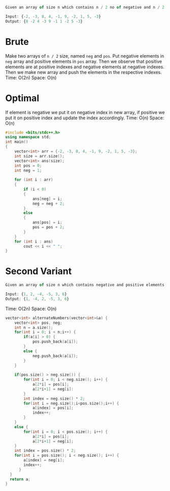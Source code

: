 ```js
Given an array of size n which contains n / 2 no of negative and n / 2 positive elements. Return an array that contains elements in the format : {pos, neg, ...}

Input: {-2, -3, 8, 4, -1, 9, -2, 1, 5, -3}
Output: {8 -2 4 -3 9 -1 1 -2 5 -3}
```
# Brute
Make two arrays of `n / 2` size, named `neg` and `pos`. Put negative elements in `neg` array and positive elements in `pos` array. Then we observe that positive elements are at positive indexes and negative elements at negative indexes. Then we make new array and push the elements in the respective indexes. 
Time: O(2n)
Space: O(n)

# Optimal
If element is negative we put it on negative index in new array, if positive we put it on positive index and update the index accordingly. 
Time: O(n)
Space: O(n)
```cpp
#include <bits/stdc++.h>
using namespace std;
int main()
{
    vector<int> arr = {-2, -3, 8, 4, -1, 9, -2, 1, 5, -3};
    int size = arr.size();
    vector<int> ans(size);
    int pos = 0;
    int neg = 1;
    
    for (int i : arr)
    {
        if (i < 0)
        {
            ans[neg] = i;
            neg = neg + 2;
        }
        else
        {
            ans[pos] = i;
            pos = pos + 2;
        }
    }
    for (int i : ans)
        cout << i << " ";
}
```

# Second Variant
```js
Given an array of size n which contains negative and positive elements. Return an array that contains elements in the format : {pos, neg, ...}

Input: {1, 2, -4, -5, 3, 6}
Output: {1, -4, 2, -5, 3, 6}
```

Time: O(2n)
Space: O(n)
```cpp
vector<int> alternateNumbers(vector<int>&a) {
	vector<int> pos, neg; 
	int n = a.size();
	for(int i = 0; i < n;i++) {
		if(a[i] > 0) {
			pos.push_back(a[i]);
		}
		else {
			neg.push_back(a[i]);
		}
	}
	
	if(pos.size() > neg.size()) {
		for(int i = 0; i < neg.size(); i++) {
			a[2*i] = pos[i];
			a[2*i+1] = neg[i]:
		}
		int index = neg.size() * 2;
		for(int i = neg.size();i<pos.size();i++) {
			a[index] = pos[i];
			index++;
		}
	}
	else {
		for(int i = 0; i < pos.size(); i++) {
			a[2*i] = pos[i];
			a[2*i+1] = neg[i];
	}
	int index = pos.size() * 2;
	for(int i = pos.size(); i < neg.size(); i++) {
		a[index] = neg[i];
		index++;
	  }
  }
  return a;
}
```

